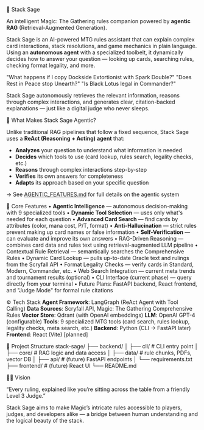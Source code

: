 📘 Stack Sage

An intelligent Magic: The Gathering rules companion powered by **agentic RAG** (Retrieval-Augmented Generation).

Stack Sage is an AI-powered MTG rules assistant that can explain complex card interactions, stack resolutions, and game mechanics in plain language.
Using an **autonomous agent** with a specialized toolbelt, it dynamically decides how to answer your question — looking up cards, searching rules, checking format legality, and more.

"What happens if I copy Dockside Extortionist with Spark Double?"
"Does Rest in Peace stop Unearth?"
"Is Black Lotus legal in Commander?"

Stack Sage autonomously retrieves the relevant information, reasons through complex interactions, and generates clear, citation-backed explanations — just like a digital judge who never sleeps.

🤖 What Makes Stack Sage Agentic?

Unlike traditional RAG pipelines that follow a fixed sequence, Stack Sage uses a **ReAct (Reasoning + Acting) agent** that:
- **Analyzes** your question to understand what information is needed
- **Decides** which tools to use (card lookup, rules search, legality checks, etc.)
- **Reasons** through complex interactions step-by-step
- **Verifies** its own answers for completeness
- **Adapts** its approach based on your specific question

→ See [AGENTIC_FEATURES.md](AGENTIC_FEATURES.md) for full details on the agentic system

🧠 Core Features
	•	**Agentic Intelligence** — autonomous decision-making with 9 specialized tools
	•	**Dynamic Tool Selection** — uses only what's needed for each question
	•	**Advanced Card Search** — find cards by attributes (color, mana cost, P/T, format)
	•	**Anti-Hallucination** — strict rules prevent making up card names or false information
	•	**Self-Verification** — can evaluate and improve its own answers
	•	RAG-Driven Reasoning — combines card data and rules text using retrieval-augmented LLM pipeline
	•	Contextual Rule Retrieval — semantically searches the Comprehensive Rules
	•	Dynamic Card Lookup — pulls up-to-date Oracle text and rulings from the Scryfall API
	•	Format Legality Checks — verify cards in Standard, Modern, Commander, etc.
	•	Web Search Integration — current meta trends and tournament results (optional)
	•	CLI Interface (current phase) — query directly from your terminal
    •	Future Plans: FastAPI backend, React frontend, and "Judge Mode" for formal rule citations

⚙️ Tech Stack
**Agent Framework**: LangGraph (ReAct Agent with Tool Calling)
**Data Sources**: Scryfall API, Magic: The Gathering Comprehensive Rules
**Vector Store**: Qdrant (with OpenAI embeddings)
**LLM**: OpenAI GPT-4 (configurable)
**Tools**: 9 specialized MTG tools (card search, rules lookup, legality checks, meta search, etc.)
**Backend**: Python (CLI → FastAPI later)
**Frontend**: React (Vite) [planned]

🧩 Project Structure
stack-sage/
├── backend/
│   ├── cli/                # CLI entry point
│   ├── core/               # RAG logic and data access
│   ├── data/               # rule chunks, PDFs, vector DB
│   ├── api/                # (future) FastAPI endpoints
│   └── requirements.txt
├── frontend/               # (future) React UI
└── README.md

🧙‍♂️ Vision

“Every ruling, explained like you’re sitting across the table from a friendly Level 3 Judge.”

Stack Sage aims to make Magic’s intricate rules accessible to players, judges, and developers alike — a bridge between human understanding and the logical beauty of the stack.
